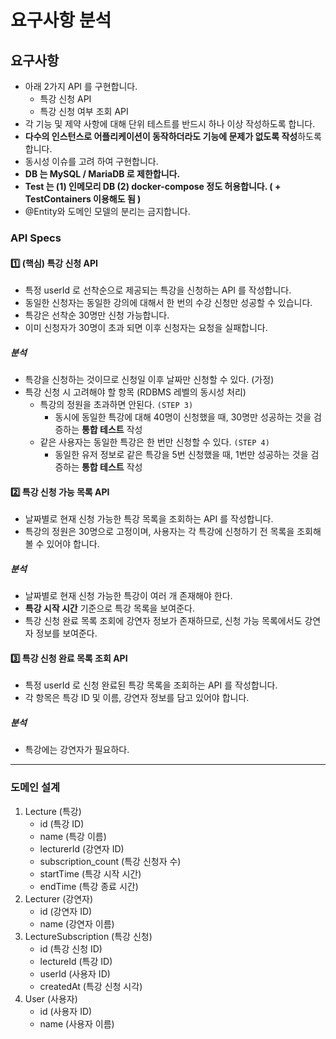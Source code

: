 # 요구사항 분석

## 요구사항

- 아래 2가지 API 를 구현합니다.
    - 특강 신청 API
    - 특강 신청 여부 조회 API
- 각 기능 및 제약 사항에 대해 단위 테스트를 반드시 하나 이상 작성하도록 합니다.
- **다수의 인스턴스로 어플리케이션이 동작하더라도 기능에 문제가 없도록 작성**하도록 합니다.
- 동시성 이슈를 고려 하여 구현합니다.
- **DB 는 MySQL / MariaDB 로 제한합니다.**
- **Test 는 (1) 인메모리 DB (2) docker-compose 정도 허용합니다. ( + TestContainers 이용해도 됨 )**
- @Entity와 도메인 모델의 분리는 금지합니다.

### API Specs

#### 1️⃣ **(핵심) 특강 신청 API**

- 특정 userId 로 선착순으로 제공되는 특강을 신청하는 API 를 작성합니다.
- 동일한 신청자는 동일한 강의에 대해서 한 번의 수강 신청만 성공할 수 있습니다.
- 특강은 선착순 30명만 신청 가능합니다.
- 이미 신청자가 30명이 초과 되면 이후 신청자는 요청을 실패합니다.

##### 분석

- 특강을 신청하는 것이므로 신청일 이후 날짜만 신청할 수 있다. (가정)
- 특강 신청 시 고려해야 할 항목 (RDBMS 레벨의 동시성 처리)
    - 특강의 정원을 초과하면 안된다. `(STEP 3)`
        - 동시에 동일한 특강에 대해 40명이 신청했을 때, 30명만 성공하는 것을 검증하는 **통합 테스트** 작성
    - 같은 사용자는 동일한 특강은 한 번만 신청할 수 있다. `(STEP 4)`
        - 동일한 유저 정보로 같은 특강을 5번 신청했을 때, 1번만 성공하는 것을 검증하는 **통합 테스트** 작성

#### 2️⃣ **특강 신청 가능 목록 API**

- 날짜별로 현재 신청 가능한 특강 목록을 조회하는 API 를 작성합니다.
- 특강의 정원은 30명으로 고정이며, 사용자는 각 특강에 신청하기 전 목록을 조회해 볼 수 있어야 합니다.

##### 분석

- 날짜별로 현재 신청 가능한 특강이 여러 개 존재해야 한다.
- **특강 시작 시간** 기준으로 특강 목록을 보여준다.
- 특강 신청 완료 목록 조회에 강연자 정보가 존재하므로, 신청 가능 목록에서도 강연자 정보를 보여준다.

#### 3️⃣ **특강 신청 완료 목록 조회 API**

- 특정 userId 로 신청 완료된 특강 목록을 조회하는 API 를 작성합니다.
- 각 항목은 특강 ID 및 이름, 강연자 정보를 담고 있어야 합니다.

##### 분석

- 특강에는 강연자가 필요하다.

---

### 도메인 설계

1. Lecture (특강)
    - id (특강 ID)
    - name (특강 이름)
    - lecturerId (강연자 ID)
    - subscription_count (특강 신청자 수)
    - startTime (특강 시작 시간)
    - endTime (특강 종료 시간)
2. Lecturer (강연자)
    - id (강연자 ID)
    - name (강연자 이름)
3. LectureSubscription (특강 신청)
    - id (특강 신청 ID)
    - lectureId (특강 ID)
    - userId (사용자 ID)
    - createdAt (특강 신청 시각)
4. User (사용자)
    - id (사용자 ID)
    - name (사용자 이름)